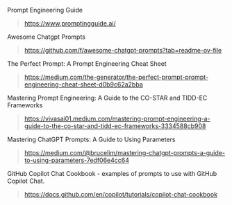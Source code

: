 Prompt Engineering Guide
> https://www.promptingguide.ai/

Awesome Chatgpt Prompts
> https://github.com/f/awesome-chatgpt-prompts?tab=readme-ov-file

The Perfect Prompt: A Prompt Engineering Cheat Sheet
> https://medium.com/the-generator/the-perfect-prompt-prompt-engineering-cheat-sheet-d0b9c62a2bba

Mastering Prompt Engineering: A Guide to the CO-STAR and TIDD-EC Frameworks
> https://vivasai01.medium.com/mastering-prompt-engineering-a-guide-to-the-co-star-and-tidd-ec-frameworks-3334588cb908

Mastering ChatGPT Prompts: A Guide to Using Parameters
> https://medium.com/@brucelim/mastering-chatgpt-prompts-a-guide-to-using-parameters-7edf06e4cc64

GitHub Copilot Chat Cookbook - examples of prompts to use with GitHub Copilot Chat.
> https://docs.github.com/en/copilot/tutorials/copilot-chat-cookbook